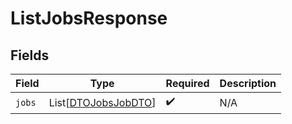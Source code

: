 # ListJobsResponse


## Fields

| Field                                                       | Type                                                        | Required                                                    | Description                                                 |
| ----------------------------------------------------------- | ----------------------------------------------------------- | ----------------------------------------------------------- | ----------------------------------------------------------- |
| `jobs`                                                      | List[[DTOJobsJobDTO](../../models/shared/dtojobsjobdto.md)] | :heavy_check_mark:                                          | N/A                                                         |